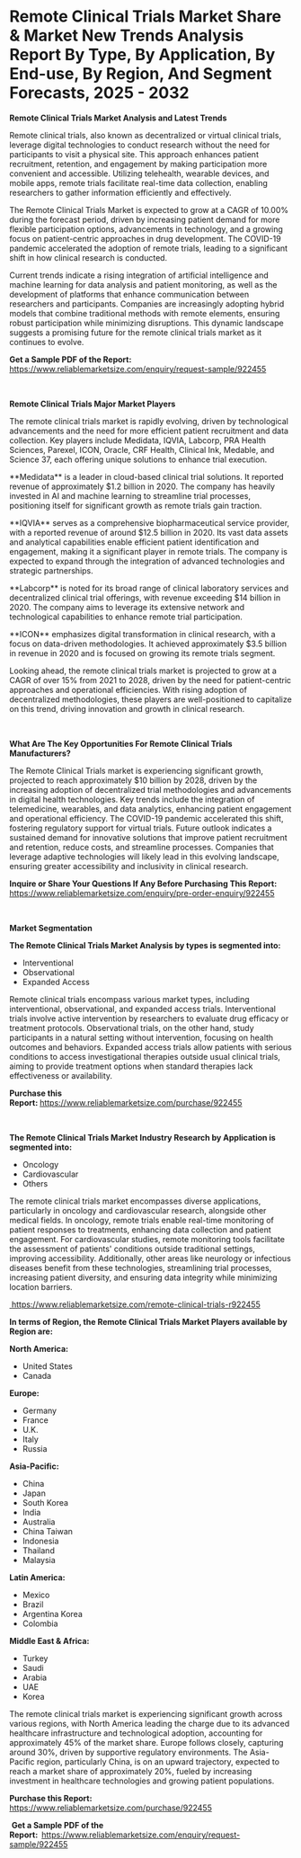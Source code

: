 <p><h1>Remote Clinical Trials Market Share & Market New Trends Analysis Report By Type, By Application, By End-use, By Region, And Segment Forecasts, 2025 - 2032</h1></p><p><strong>Remote Clinical Trials Market Analysis and Latest Trends</strong></p>
<p><p>Remote clinical trials, also known as decentralized or virtual clinical trials, leverage digital technologies to conduct research without the need for participants to visit a physical site. This approach enhances patient recruitment, retention, and engagement by making participation more convenient and accessible. Utilizing telehealth, wearable devices, and mobile apps, remote trials facilitate real-time data collection, enabling researchers to gather information efficiently and effectively.</p><p>The Remote Clinical Trials Market is expected to grow at a CAGR of 10.00% during the forecast period, driven by increasing patient demand for more flexible participation options, advancements in technology, and a growing focus on patient-centric approaches in drug development. The COVID-19 pandemic accelerated the adoption of remote trials, leading to a significant shift in how clinical research is conducted. </p><p>Current trends indicate a rising integration of artificial intelligence and machine learning for data analysis and patient monitoring, as well as the development of platforms that enhance communication between researchers and participants. Companies are increasingly adopting hybrid models that combine traditional methods with remote elements, ensuring robust participation while minimizing disruptions. This dynamic landscape suggests a promising future for the remote clinical trials market as it continues to evolve.</p></p>
<p><strong>Get a Sample PDF of the Report:&nbsp;</strong> <a href="https://www.reliablemarketsize.com/enquiry/request-sample/922455?utm_campaign=3614&utm_medium=2&utm_source=Github&utm_content=ia&utm_term=16042025&utm_id=remote-clinical-trials">https://www.reliablemarketsize.com/enquiry/request-sample/922455</a></p>
<p>&nbsp;</p>
<p><strong>Remote Clinical Trials Major Market Players</strong></p>
<p><p>The remote clinical trials market is rapidly evolving, driven by technological advancements and the need for more efficient patient recruitment and data collection. Key players include Medidata, IQVIA, Labcorp, PRA Health Sciences, Parexel, ICON, Oracle, CRF Health, Clinical Ink, Medable, and Science 37, each offering unique solutions to enhance trial execution.</p><p>**Medidata** is a leader in cloud-based clinical trial solutions. It reported revenue of approximately $1.2 billion in 2020. The company has heavily invested in AI and machine learning to streamline trial processes, positioning itself for significant growth as remote trials gain traction.</p><p>**IQVIA** serves as a comprehensive biopharmaceutical service provider, with a reported revenue of around $12.5 billion in 2020. Its vast data assets and analytical capabilities enable efficient patient identification and engagement, making it a significant player in remote trials. The company is expected to expand through the integration of advanced technologies and strategic partnerships.</p><p>**Labcorp** is noted for its broad range of clinical laboratory services and decentralized clinical trial offerings, with revenue exceeding $14 billion in 2020. The company aims to leverage its extensive network and technological capabilities to enhance remote trial participation.</p><p>**ICON** emphasizes digital transformation in clinical research, with a focus on data-driven methodologies. It achieved approximately $3.5 billion in revenue in 2020 and is focused on growing its remote trials segment.</p><p>Looking ahead, the remote clinical trials market is projected to grow at a CAGR of over 15% from 2021 to 2028, driven by the need for patient-centric approaches and operational efficiencies. With rising adoption of decentralized methodologies, these players are well-positioned to capitalize on this trend, driving innovation and growth in clinical research.</p></p>
<p>&nbsp;</p>
<p><strong>What Are The Key Opportunities For Remote Clinical Trials Manufacturers?</strong></p>
<p><p>The Remote Clinical Trials market is experiencing significant growth, projected to reach approximately $10 billion by 2028, driven by the increasing adoption of decentralized trial methodologies and advancements in digital health technologies. Key trends include the integration of telemedicine, wearables, and data analytics, enhancing patient engagement and operational efficiency. The COVID-19 pandemic accelerated this shift, fostering regulatory support for virtual trials. Future outlook indicates a sustained demand for innovative solutions that improve patient recruitment and retention, reduce costs, and streamline processes. Companies that leverage adaptive technologies will likely lead in this evolving landscape, ensuring greater accessibility and inclusivity in clinical research.</p></p>
<p><strong>Inquire or Share Your Questions If Any Before Purchasing This Report:</strong> <a href="https://www.reliablemarketsize.com/enquiry/pre-order-enquiry/922455?utm_campaign=3614&utm_medium=2&utm_source=Github&utm_content=ia&utm_term=16042025&utm_id=remote-clinical-trials">https://www.reliablemarketsize.com/enquiry/pre-order-enquiry/922455</a></p>
<p>&nbsp;</p>
<p><strong>Market Segmentation</strong></p>
<p><strong>The Remote Clinical Trials Market Analysis by types is segmented into:</strong></p>
<p><ul><li>Interventional</li><li>Observational</li><li>Expanded Access</li></ul></p>
<p><p>Remote clinical trials encompass various market types, including interventional, observational, and expanded access trials. Interventional trials involve active intervention by researchers to evaluate drug efficacy or treatment protocols. Observational trials, on the other hand, study participants in a natural setting without intervention, focusing on health outcomes and behaviors. Expanded access trials allow patients with serious conditions to access investigational therapies outside usual clinical trials, aiming to provide treatment options when standard therapies lack effectiveness or availability.</p></p>
<p><strong>Purchase this Report:&nbsp;</strong><a href="https://www.reliablemarketsize.com/purchase/922455?utm_campaign=3614&utm_medium=2&utm_source=Github&utm_content=ia&utm_term=16042025&utm_id=remote-clinical-trials">https://www.reliablemarketsize.com/purchase/922455</a></p>
<p>&nbsp;</p>
<p><strong>The Remote Clinical Trials Market Industry Research by Application is segmented into:</strong></p>
<p><ul><li>Oncology</li><li>Cardiovascular</li><li>Others</li></ul></p>
<p><p>The remote clinical trials market encompasses diverse applications, particularly in oncology and cardiovascular research, alongside other medical fields. In oncology, remote trials enable real-time monitoring of patient responses to treatments, enhancing data collection and patient engagement. For cardiovascular studies, remote monitoring tools facilitate the assessment of patients' conditions outside traditional settings, improving accessibility. Additionally, other areas like neurology or infectious diseases benefit from these technologies, streamlining trial processes, increasing patient diversity, and ensuring data integrity while minimizing location barriers.</p></p>
<p><a href="https://www.reliablemarketsize.com/remote-clinical-trials-r922455?utm_campaign=3614&utm_medium=2&utm_source=Github&utm_content=ia&utm_term=16042025&utm_id=remote-clinical-trials">&nbsp;https://www.reliablemarketsize.com/remote-clinical-trials-r922455</a></p>
<p><strong>In terms of Region, the Remote Clinical Trials Market Players available by Region are:</strong></p>
<p>
    <p> <strong> North America: </strong>
        <ul>
            <li>United States</li>
            <li>Canada</li>
        </ul>
        </p> 
    <p> <strong> Europe: </strong>
        <ul>
            <li>Germany</li>
            <li>France</li>
            <li>U.K.</li>
            <li>Italy</li>
            <li>Russia</li>
        </ul>
        </p> 
    <p> <strong> Asia-Pacific: </strong>
        <ul>
            <li>China</li>
            <li>Japan</li>
            <li>South Korea</li>
            <li>India</li>
            <li>Australia</li>
            <li>China Taiwan</li>
            <li>Indonesia</li>
            <li>Thailand</li>
            <li>Malaysia</li>
        </ul>
        </p> 
    <p> <strong> Latin America: </strong>
        <ul>
            <li>Mexico</li>
            <li>Brazil</li>
            <li>Argentina Korea</li>
            <li>Colombia</li>
        </ul>
        </p> 
    <p> <strong> Middle East & Africa: </strong>
        <ul>
            <li>Turkey</li>
            <li>Saudi</li>
            <li>Arabia</li>
            <li>UAE</li>
            <li>Korea</li>
        </ul>
    </p>
    </p>
<p><p>The remote clinical trials market is experiencing significant growth across various regions, with North America leading the charge due to its advanced healthcare infrastructure and technological adoption, accounting for approximately 45% of the market share. Europe follows closely, capturing around 30%, driven by supportive regulatory environments. The Asia-Pacific region, particularly China, is on an upward trajectory, expected to reach a market share of approximately 20%, fueled by increasing investment in healthcare technologies and growing patient populations.</p></p>
<p><strong>Purchase this Report: </strong><a href="https://www.reliablemarketsize.com/purchase/922455?utm_campaign=3614&utm_medium=2&utm_source=Github&utm_content=ia&utm_term=16042025&utm_id=remote-clinical-trials">https://www.reliablemarketsize.com/purchase/922455</a></p>
<p>&nbsp;<strong>Get a Sample PDF of the Report:&nbsp;&nbsp;</strong><a href="https://www.reliablemarketsize.com/enquiry/request-sample/922455?utm_campaign=3614&utm_medium=2&utm_source=Github&utm_content=ia&utm_term=16042025&utm_id=remote-clinical-trials">https://www.reliablemarketsize.com/enquiry/request-sample/922455</a></p>
<p><strong></strong></p>
<p><p></p><p></p><p></p></p>